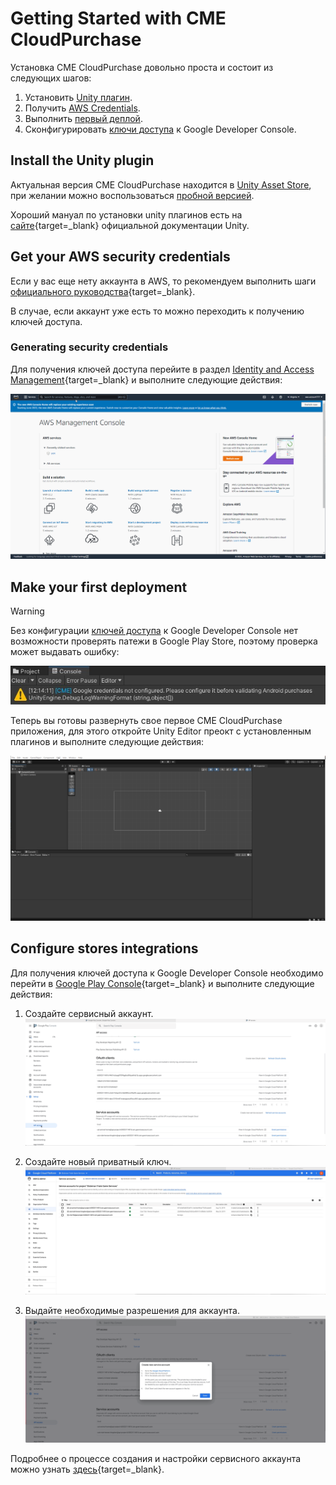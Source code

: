 # Getting Started with CME CloudPurchase

Установка CME CloudPurchase довольно проста и состоит из следующих шагов:

1. Установить [Unity плагин](#install).
2. Получить [AWS Credentials](#aws-credentials).
3. Выполнить [первый деплой](#deployment).
4. Сконфигурировать [ключи доступа](#stores) к Google Developer Console.

## <a id="install"></a> Install the Unity plugin

Актуальная версия CME CloudPurchase находится в [Unity Asset Store](https://assetstore.unity.com/preview/224332/710152), при желании можно воспользоваться [пробной версией](https://assetstore.unity.com/preview/224130/709634).

Хороший мануал по установки unity плагинов есть на [сайте](https://docs.unity3d.com/Manual/AssetPackagesPurchase.html){target=_blank} официальной документации Unity.

## <a id="aws-credentials"></a> Get your AWS security credentials

Если у вас еще нету аккаунта в AWS, то рекомендуем выполнить шаги [официального руководства](https://aws.amazon.com/premiumsupport/knowledge-center/create-and-activate-aws-account/){target=_blank}.

В случае, если аккаунт уже есть то можно переходить к получению ключей доступа.

### Generating security credentials

Для получения ключей доступа перейите в раздел [Identity and Access Management](https://console.aws.amazon.com/iamv2/home){target=_blank} и выполните следующие действия:

![!](../assets/AWS%20first%20run3.gif)

## <a id="deployment"></a> Make your first deployment

<div class="admonition warning">
<p class="admonition-title">Warning</p>
<p>Без конфигурации <a href="#stores">ключей доступа</a> к Google Developer Console нет возможности проверять патежи в Google Play Store, поэтому проверка может выдавать ошибку:</p>
<img src="/assets/google-creds-error.jpg">
</div>

Теперь вы готовы развернуть свое первое CME CloudPurchase приложения, для этого откройте Unity Editor преокт с установленным плагинов и выполните следующие действия:

![!](../assets/unity%20first%20run3.gif)

## <a id="stores"></a> Configure stores integrations

Для получения ключей доступа к Google Developer Console необходимо перейти в [Google Play Console](https://play.google.com/console/){target=_blank} и выполните следующие действия:

1. Создайте сервисный аккаунт.
![!](../assets/google_1.gif)

2. Создайте новый приватный ключ.
![!](../assets/google_2.gif)

3. Выдайте необходимые разрешения для аккаунта.
![!](../assets/google_3.gif)

Подробнее о процессе создания и настройки сервисного аккаунта можно узнать [здесь](https://developers.google.com/workspace/guides/create-credentials#service-account){target=_blank}.
